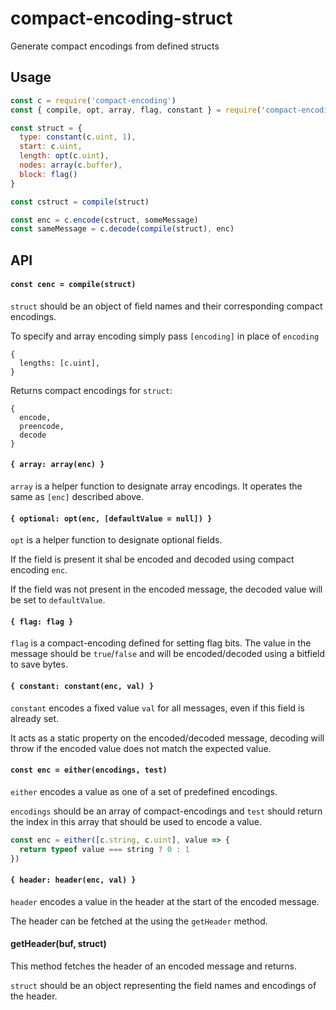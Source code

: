# compact-encoding-struct

Generate compact encodings from defined structs

## Usage
```js
const c = require('compact-encoding')
const { compile, opt, array, flag, constant } = require('compact-encoding-struct')

const struct = {
  type: constant(c.uint, 1),
  start: c.uint,
  length: opt(c.uint),
  nodes: array(c.buffer),
  block: flag()
}

const cstruct = compile(struct)

const enc = c.encode(cstruct, someMessage)
const sameMessage = c.decode(compile(struct), enc)
```

## API

#### `const cenc = compile(struct)`

`struct` should be an object of field names and their corresponding compact encodings.

To specify and array encoding simply pass `[encoding]` in place of `encoding`
```
{
  lengths: [c.uint],
}
```

Returns compact encodings for `struct`:
```
{
  encode,
  preencode,
  decode
}
```

#### `{ array: array(enc) }`

`array` is a helper function to designate array encodings. It operates the same as `[enc]` described above.

#### `{ optional: opt(enc, [defaultValue = null]) }`

`opt` is a helper function to designate optional fields.

If the field is present it shal be encoded and decoded using compact encoding `enc`.

If the field was not present in the encoded message, the decoded value will be set to `defaultValue`.

#### `{ flag: flag }`

`flag` is a compact-encoding defined for setting flag bits. The value in the message should be `true`/`false` and will be encoded/decoded using a bitfield to save bytes.

#### `{ constant: constant(enc, val) }`

`constant` encodes a fixed value `val` for all messages, even if this field is already set.

It acts as a static property on the encoded/decoded message, decoding will throw if the encoded value does not match the expected value.

#### `const enc = either(encodings, test)`

`either` encodes a value as one of a set of predefined encodings.

`encodings` should be an array of compact-encodings and `test` should return the index in this array that should be used to encode a value.

```js
const enc = either([c.string, c.uint], value => {
  return typeof value === string ? 0 : 1
})
````

#### `{ header: header(enc, val) }`

`header` encodes a value in the header at the start of the encoded message.

The header can be fetched at the using the `getHeader` method.

#### getHeader(buf, struct)

This method fetches the header of an encoded message and returns.

`struct` should be an object representing the field names and encodings of the header.
